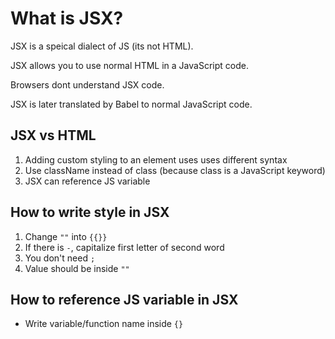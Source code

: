 # What is JSX?

JSX is a speical dialect of JS (its not HTML).

JSX allows you to use normal HTML in a JavaScript code.

Browsers dont understand JSX code.

JSX is later translated by Babel to normal JavaScript code.

## JSX vs HTML
1. Adding custom styling to an element uses uses different syntax
2. Use className instead of class (because class is a JavaScript keyword)
3. JSX can reference JS variable

## How to write style in JSX

1. Change ```""``` into ```{{}}```
2. If there is ```-```, capitalize first letter of second word
3. You don't need ```;```
4. Value should be inside ```""```

## How to reference JS variable in JSX
- Write variable/function name inside ```{}```

